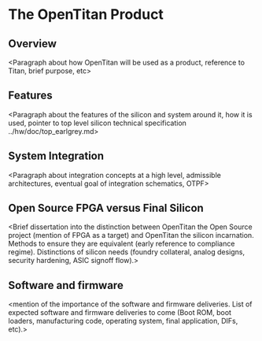 # The OpenTitan Product

## Overview

&lt;Paragraph about how OpenTitan will be used as a product, reference to Titan, brief purpose, etc&gt;

## Features

&lt;Paragraph about the features of the silicon and system around it, how it is used, pointer to top level silicon technical specification ../hw/doc/top_earlgrey.md&gt;

## System Integration

&lt;Paragraph about integration concepts at a high level, admissible architectures, eventual goal of integration schematics, OTPF&gt;

## Open Source FPGA versus Final Silicon

&lt;Brief dissertation into the distinction between OpenTitan the Open Source project (mention of FPGA as a target) and OpenTitan the silicon incarnation.
Methods to ensure they are equivalent (early reference to compliance regime).
Distinctions of silicon needs (foundry collateral, analog designs, security hardening, ASIC signoff flow).&gt;

## Software and firmware

&lt;mention of the importance of the software and firmware deliveries.
List of expected software and firmware deliveries to come (Boot ROM, boot loaders, manufacturing code, operating system, final application, DIFs, etc).&gt;


